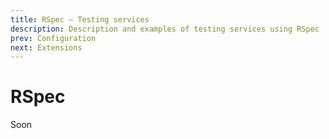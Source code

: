 ```yaml
---
title: RSpec — Testing services
description: Description and examples of testing services using RSpec
prev: Configuration
next: Extensions
---
```


# RSpec

Soon

